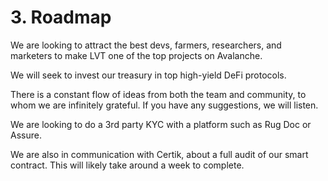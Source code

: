 # 3. Roadmap

We are looking to attract the best devs, farmers, researchers, and marketers to make LVT one of the top projects on Avalanche.

We will seek to invest our treasury in top high-yield DeFi protocols.

There is a constant flow of ideas from both the team and community, to whom we are infinitely grateful. If you have any suggestions, we will listen.

We are looking to do a 3rd party KYC with a platform such as Rug Doc or Assure.&#x20;

We are also in communication with Certik, about a full audit of our smart contract. This will likely take around a week to complete.
